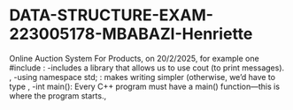 # DATA-STRUCTURE-EXAM-223005178-MBABAZI-Henriette
Online Auction System For Products, 
on 20/2/2025, 
for example one #include <iostream> : -includes a library that allows us to use cout (to print messages). ,
-using namespace std; : makes writing simpler (otherwise, we’d have to type , 
-int main(): Every C++ program must have a main() function—this is where the program starts.,
